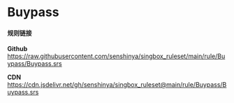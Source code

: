 # Buypass

#### 规则链接

**Github**
https://raw.githubusercontent.com/senshinya/singbox_ruleset/main/rule/Buypass/Buypass.srs

**CDN**
https://cdn.jsdelivr.net/gh/senshinya/singbox_ruleset@main/rule/Buypass/Buypass.srs